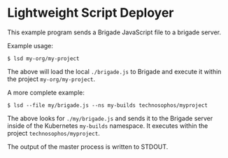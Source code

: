 # Lightweight Script Deployer

This example program sends a Brigade JavaScript file to a brigade server.

Example usage:

```console
$ lsd my-org/my-project
```

The above will load the local `./brigade.js` to Brigade and execute it within the project
`my-org/my-project`.

A more complete example:

```console
$ lsd --file my/brigade.js --ns my-builds technosophos/myproject
```

The above looks for `./my/brigade.js` and sends it to the Brigade server inside of
the Kubernetes `my-builds` namespace. It executes within the project
`technosophos/myproject`.

The output of the master process is written to STDOUT.

